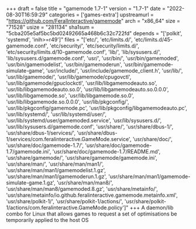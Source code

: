 +++
draft = false
title = "gamemode 1.7-1"
version = "1.7-1"
date = "2022-08-30T16:59:29"
categories = ['games-extra']
upstreamurl = "https://github.com/FeralInteractive/gamemode"
arch = "x86_64"
size = "71528"
usize = "281134"
sha1sum = "5cba205e5af5bc5bd02492665a468b6c32c722fd"
depends = "['polkit', 'systemd', 'inih>=r49']"
files = "['etc/', 'etc/limits.d/', 'etc/limits.d/45-gamemode.conf', 'etc/security/', 'etc/security/limits.d/', 'etc/security/limits.d/10-gamemode.conf', 'lib/', 'lib/sysusers.d/', 'lib/sysusers.d/gamemode.conf', 'usr/', 'usr/bin/', 'usr/bin/gamemoded', 'usr/bin/gamemodelist', 'usr/bin/gamemoderun', 'usr/bin/gamemode-simulate-game', 'usr/include/', 'usr/include/gamemode_client.h', 'usr/lib/', 'usr/lib/gamemode/', 'usr/lib/gamemode/cpugovctl', 'usr/lib/gamemode/gpuclockctl', 'usr/lib/libgamemodeauto.so', 'usr/lib/libgamemodeauto.so.0', 'usr/lib/libgamemodeauto.so.0.0.0', 'usr/lib/libgamemode.so', 'usr/lib/libgamemode.so.0', 'usr/lib/libgamemode.so.0.0.0', 'usr/lib/pkgconfig/', 'usr/lib/pkgconfig/gamemode.pc', 'usr/lib/pkgconfig/libgamemodeauto.pc', 'usr/lib/systemd/', 'usr/lib/systemd/user/', 'usr/lib/systemd/user/gamemoded.service', 'usr/lib/sysusers.d/', 'usr/lib/sysusers.d/gamemode.conf', 'usr/share/', 'usr/share/dbus-1/', 'usr/share/dbus-1/services/', 'usr/share/dbus-1/services/com.feralinteractive.GameMode.service', 'usr/share/doc/', 'usr/share/doc/gamemode-1.7/', 'usr/share/doc/gamemode-1.7/gamemode.ini', 'usr/share/doc/gamemode-1.7/README.md', 'usr/share/gamemode/', 'usr/share/gamemode/gamemode.ini', 'usr/share/man/', 'usr/share/man/man1/', 'usr/share/man/man1/gamemodelist.1.gz', 'usr/share/man/man1/gamemoderun.1.gz', 'usr/share/man/man1/gamemode-simulate-game.1.gz', 'usr/share/man/man8/', 'usr/share/man/man8/gamemoded.8.gz', 'usr/share/metainfo/', 'usr/share/metainfo/io.github.feralinteractive.gamemode.metainfo.xml', 'usr/share/polkit-1/', 'usr/share/polkit-1/actions/', 'usr/share/polkit-1/actions/com.feralinteractive.GameMode.policy']"
+++
A daemon/lib combo for Linux that allows games to request a set of optimisations be temporarily applied to the host OS